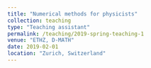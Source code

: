 ```yaml
---
title: "Numerical methods for physicists"
collection: teaching
type: "Teaching assistant"
permalink: /teaching/2019-spring-teaching-1
venue: "ETHZ, D-MATH"
date: 2019-02-01
location: "Zurich, Switzerland"
---
```

